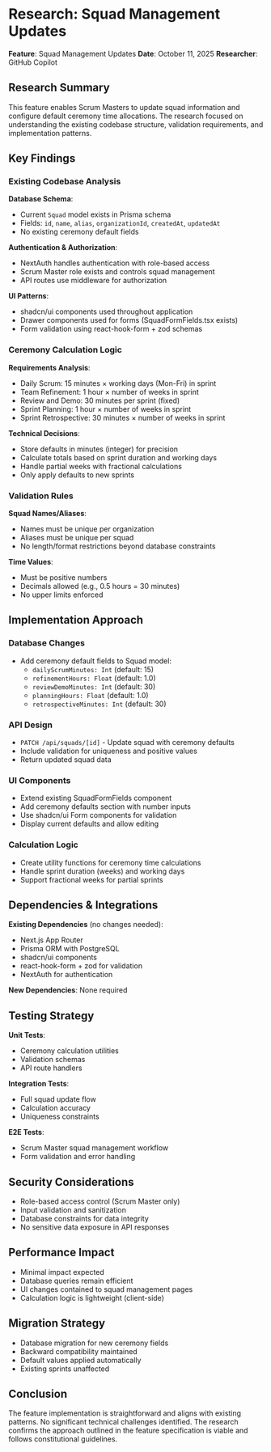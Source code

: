 # Research: Squad Management Updates

**Feature**: Squad Management Updates
**Date**: October 11, 2025
**Researcher**: GitHub Copilot

## Research Summary

This feature enables Scrum Masters to update squad information and configure default ceremony time allocations. The research focused on understanding the existing codebase structure, validation requirements, and implementation patterns.

## Key Findings

### Existing Codebase Analysis

**Database Schema**:
- Current `Squad` model exists in Prisma schema
- Fields: `id`, `name`, `alias`, `organizationId`, `createdAt`, `updatedAt`
- No existing ceremony default fields

**Authentication & Authorization**:
- NextAuth handles authentication with role-based access
- Scrum Master role exists and controls squad management
- API routes use middleware for authorization

**UI Patterns**:
- shadcn/ui components used throughout application
- Drawer components used for forms (SquadFormFields.tsx exists)
- Form validation using react-hook-form + zod schemas

### Ceremony Calculation Logic

**Requirements Analysis**:
- Daily Scrum: 15 minutes × working days (Mon-Fri) in sprint
- Team Refinement: 1 hour × number of weeks in sprint
- Review and Demo: 30 minutes per sprint (fixed)
- Sprint Planning: 1 hour × number of weeks in sprint
- Sprint Retrospective: 30 minutes × number of weeks in sprint

**Technical Decisions**:
- Store defaults in minutes (integer) for precision
- Calculate totals based on sprint duration and working days
- Handle partial weeks with fractional calculations
- Only apply defaults to new sprints

### Validation Rules

**Squad Names/Aliases**:
- Names must be unique per organization
- Aliases must be unique per squad
- No length/format restrictions beyond database constraints

**Time Values**:
- Must be positive numbers
- Decimals allowed (e.g., 0.5 hours = 30 minutes)
- No upper limits enforced

## Implementation Approach

### Database Changes
- Add ceremony default fields to Squad model:
  - `dailyScrumMinutes: Int` (default: 15)
  - `refinementHours: Float` (default: 1.0)
  - `reviewDemoMinutes: Int` (default: 30)
  - `planningHours: Float` (default: 1.0)
  - `retrospectiveMinutes: Int` (default: 30)

### API Design
- `PATCH /api/squads/[id]` - Update squad with ceremony defaults
- Include validation for uniqueness and positive values
- Return updated squad data

### UI Components
- Extend existing SquadFormFields component
- Add ceremony defaults section with number inputs
- Use shadcn/ui Form components for validation
- Display current defaults and allow editing

### Calculation Logic
- Create utility functions for ceremony time calculations
- Handle sprint duration (weeks) and working days
- Support fractional weeks for partial sprints

## Dependencies & Integrations

**Existing Dependencies** (no changes needed):
- Next.js App Router
- Prisma ORM with PostgreSQL
- shadcn/ui components
- react-hook-form + zod for validation
- NextAuth for authentication

**New Dependencies**: None required

## Testing Strategy

**Unit Tests**:
- Ceremony calculation utilities
- Validation schemas
- API route handlers

**Integration Tests**:
- Full squad update flow
- Calculation accuracy
- Uniqueness constraints

**E2E Tests**:
- Scrum Master squad management workflow
- Form validation and error handling

## Security Considerations

- Role-based access control (Scrum Master only)
- Input validation and sanitization
- Database constraints for data integrity
- No sensitive data exposure in API responses

## Performance Impact

- Minimal impact expected
- Database queries remain efficient
- UI changes contained to squad management pages
- Calculation logic is lightweight (client-side)

## Migration Strategy

- Database migration for new ceremony fields
- Backward compatibility maintained
- Default values applied automatically
- Existing sprints unaffected

## Conclusion

The feature implementation is straightforward and aligns with existing patterns. No significant technical challenges identified. The research confirms the approach outlined in the feature specification is viable and follows constitutional guidelines.